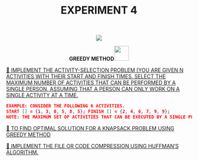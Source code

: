 <h1 align="center">EXPERIMENT 4</h1>
<!-- PROJECT LOGO -->
<br />
<p align="center">
  <a href="https://github.com/DHANOLA/CLASS-NOTIX/edit/root/SEMESTER%203/DESIGN%20AND%20ANALYSIS%20OF%20ALGORITHMS%20LAB/EXPERIMENT%204">
    <img src="https://media.giphy.com/media/xT0xenLh8rnYKD9lYY/giphy.gif" >
  </a>

  

  <p align="center">
  <b> GREEDY METHOD<img src="https://media.giphy.com/media/wH4rY2nPnEnp6/giphy.gif" width="40" height="40" /></b>
    <br />
   
  </p>
</p>



   <a href="https://github.com/DHANOLA/CLASS-NOTIX/blob/root/SEMESTER%203/DESIGN%20AND%20ANALYSIS%20OF%20ALGORITHMS%20LAB/EXPERIMENT%204/QUESTION 1.cpp" style="color: ">💎 IMPLEMENT THE ACTIVITY-SELECTION PROBLEM (YOU ARE GIVEN N ACTIVITIES WITH THEIR START AND FINISH TIMES. SELECT THE MAXIMUM NUMBER OF ACTIVITIES THAT CAN BE PERFORMED BY A SINGLE PERSON, ASSUMING THAT A PERSON CAN ONLY WORK ON A SINGLE ACTIVITY AT A TIME.
 </a><br />
  
 ```json
EXAMPLE: CONSIDER THE FOLLOWING 6 ACTIVITIES.
START [] = {1, 3, 0, 5, 8, 5}; FINISH [] = {2, 4, 6, 7, 9, 9};
NOTE: THE MAXIMUM SET OF ACTIVITIES THAT CAN BE EXECUTED BY A SINGLE PERSON IS {0, 1, 3, 4}).
```


<a href="https://github.com/DHANOLA/CLASS-NOTIX/blob/root/SEMESTER%203/DESIGN%20AND%20ANALYSIS%20OF%20ALGORITHMS%20LAB/EXPERIMENT%204/QUESTION 3.cpp" style="color: ">💎 TO FIND OPTIMAL SOLUTION FOR A KNAPSACK PROBLEM USING GREEDY METHOD</a><br />

<a href="https://github.com/DHANOLA/CLASS-NOTIX/blob/root/SEMESTER%203/DESIGN%20AND%20ANALYSIS%20OF%20ALGORITHMS%20LAB/EXPERIMENT%204/QUESTION 4.cpp" style="color: ">💎 IMPLEMENT THE FILE OR CODE COMPRESSION USING HUFFMAN’S ALGORITHM.</a><br />

 
 
 
 
 
 
 
